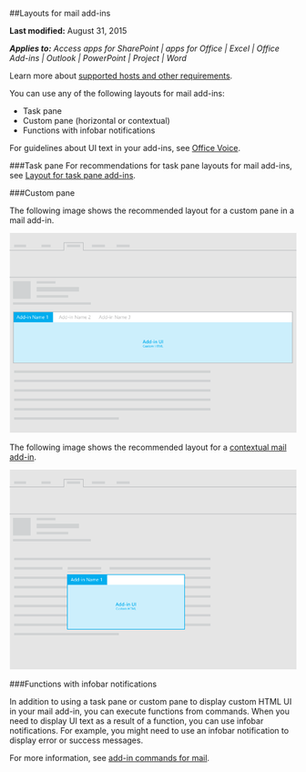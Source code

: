 ##Layouts for mail add-ins

**Last modified:** August 31, 2015

***Applies to:** Access apps for SharePoint | apps for Office | Excel | Office Add-ins | Outlook | PowerPoint | Project | Word*

Learn more about [supported hosts and other requirements](https://msdn.microsoft.com/EN-US/library/office/dn833104.aspx).

You can use any of the following layouts for mail add-ins:

- Task pane
- Custom pane (horizontal or contextual)
- Functions with infobar notifications

For guidelines about UI text in your add-ins, see [Office Voice](Voice.md).

###Task pane
 For recommendations for task pane layouts for mail add-ins, see [Layout for task pane add-ins](TaskpaneAddin.md).


###Custom pane

The following image shows the recommended layout for a custom pane in a mail add-in.

![Layout of a custom pane in a mail add-in](images/mail-add-in-custom-pane.png)

The following image shows the recommended layout for a [contextual mail add-in](https://msdn.microsoft.com/EN-US/library/office/dn893542.aspx).

![Layout of a contextual mail add-in](images/mail-add-in-contextual-card.png)

###Functions with infobar notifications

In addition to using a task pane or custom pane to display custom HTML UI in your mail add-in, you can execute functions from commands. When you need to display UI text as a result of a function, you can use infobar notifications. For example, you might need to use an infobar notification to display error or success messages. 

For more information, see [add-in commands for mail](https://msdn.microsoft.com/EN-US/library/office/mt267546.aspx). 



